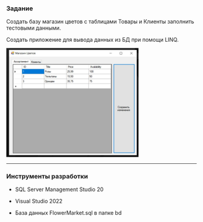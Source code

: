 ### Задание
Создать базу магазин цветов с таблицами Товары и Клиенты
заполнить тестовыми данными.

Создать приложение для вывода данных из БД при помощи LINQ.

<img src="1.jpg" alt="Окно приложения" width="350">

---
### Инструменты разработки

- SQL Server Management Studio 20
- Visual Studio 2022

- База данных FlowerMarket.sql в папке bd